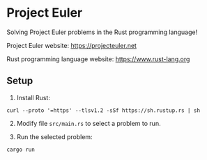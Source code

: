 # Project Euler

Solving Project Euler problems in the Rust programming language!

Project Euler website: <https://projecteuler.net>

Rust programming language website: <https://www.rust-lang.org>

## Setup

1. Install Rust:

```
curl --proto '=https' --tlsv1.2 -sSf https://sh.rustup.rs | sh
```

2. Modify file `src/main.rs` to select a problem to run.

3. Run the selected problem:

```
cargo run
```
